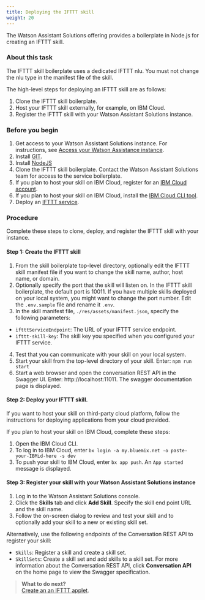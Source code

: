```yaml
---
title: Deploying the IFTTT skill
weight: 20
---
```

The Watson Assistant Solutions offering provides a boilerplate in Node.js for creating an IFTTT skill.

### About this task
The IFTTT skill boilerplate uses a dedicated IFTTT nlu.  You must not change the nlu type in the manifest file of the skill.

The high-level steps for deploying an IFTTT skill are as follows:
1. Clone the IFTTT skill boilerplate.
2. Host your IFTTT skill externally, for example, on IBM Cloud.
3. Register the IFTTT skill with your Watson Assistant Solutions instance.

### Before you begin
1. Get access to your Watson Assistant Solutions instance.  For instructions, see [Access your Watson Assistance  instance]({{site.baseurl}}/get-started/get-api-key/).
2. Install [GIT](https://git-scm.com/downloads).
3. Install [NodeJS](https://nodejs.org/dist/v8.9.1/)
4. Clone the IFTTT skill boilerplate.  Contact the Watson Assistant Solutions team for access to the service boilerplate.
4. If you plan to host your skill on IBM Cloud, register for an [IBM Cloud account](https://www.ibm.com/account/us-en/signup/register.html).
5. If you plan to host your skill on IBM Cloud, install the [IBM Cloud CLI tool](https://console.bluemix.net/docs/cli/index.html#cli).
6. Deploy an [IFTTT service]({{site.baseurl}}/ifttt/configure_wa_ifttt_service/).

### Procedure
Complete these steps to clone, deploy, and register the IFTTT skill with your instance.

#### Step 1: Create the IFTTT skill
1. From the skill boilerplate top-level directory, optionally edit the IFTTT skill manifest file if you want to change the skill name, author, host name, or domain.
2. Optionally specify the port that the skill will listen on.  In the  IFTTT skill boilerplate, the default port is 10011. If you have multiple skills deployed on your local system, you might want to change the port number.  Edit the ```.env.sample``` file and rename it ```.env```.
3. In the skill manifest file, `./res/assets/manifest.json`, specify the following parameters:
  - `iftttServiceEndpoint`: The URL of your IFTTT service endpoint.
  - `ifttt-skill-key`: The skill key you specified when you configured your IFTTT service.
4.  Test that you can communicate with your skill on your local system.
  1. Start your skill from the top-level directory of your skill.  Enter: ```npm run start```
  2. Start a web browser and open the conversation REST API in the Swagger UI.  Enter: http://localhost:11011. The swagger documentation page is displayed.

#### Step 2: Deploy your IFTTT skill.
If you want to host your skill on third-party cloud platform, follow the instructions for deploying applications from your cloud provided.

If you plan to host your skill on IBM Cloud, complete these steps:
1. Open the IBM Cloud CLI.
2. To log in to IBM Cloud, enter ```bx login -a my.bluemix.net -o paste-your-IBMid-here -s dev```
3. To push your skill to IBM Cloud, enter  ```bx app push```.  An ```App started``` message is displayed.

#### Step 3: Register your skill with your  Watson Assistant Solutions instance
1. Log in to the Watson Assistant Solutions console.
2. Click the **Skills** tab and click **Add Skill**.  Specify the skill end point URL and the skill name.
3. Follow the on-screen dialog to review and test your skill and to optionally add your skill to a new or existing skill set.

Alternatively, use the following endpoints of the Conversation REST API to register your skill:
- ```Skills```: Register a skill and create a skill set.
- ```SkillSets```: Create a skill set and add skills to a skill set.
For more information about the Conversation REST API, click **Conversation API** on the home page to view the Swagger specification.

> **What to do next?**<br/>
[Create an an IFTTT applet]({{site.baseurl}}/ifttt/create_an_applet/).

